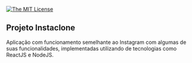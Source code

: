 [![The MIT License](https://img.shields.io/badge/license-MIT-orange.svg?style=flat-square)](http://opensource.org/licenses/MIT)


## Projeto Instaclone

Aplicação com funcionamento semelhante ao Instagram com algumas de suas funcionalidades, implementadas utilizando de tecnologias como ReactJS e NodeJS. 
